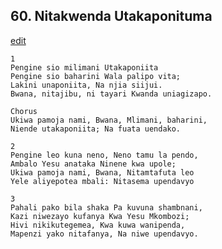 ## 60. Nitakwenda Utakaponituma
[edit](https://docs.google.com/document/d/1YuvKtrHEZ8iW1Wbit2o7bzZ%2DgFjgqgYw/edit?mode=html)




    1
    Pengine sio milimani Utakaponiita
    Pengine sio baharini Wala palipo vita;
    Lakini unaponiita, Na njia siijui.
    Bwana, nitajibu, ni tayari Kwanda uniagizapo.

    Chorus
    Ukiwa pamoja nami, Bwana, Mlimani, baharini,
    Niende utakaponiita; Na fuata uendako.

    2
    Pengine leo kuna neno, Neno tamu la pendo,
    Ambalo Yesu anataka Ninene kwa upole;
    Ukiwa pamoja nami, Bwana, Nitamtafuta leo
    Yele aliyepotea mbali: Nitasema upendavyo

    3
    Pahali pako bila shaka Pa kuvuna shambnani,
    Kazi niwezayo kufanya Kwa Yesu Mkombozi;
    Hivi nikikutegemea, Kwa kuwa wanipenda,
    Mapenzi yako nitafanya, Na niwe upendavyo.


